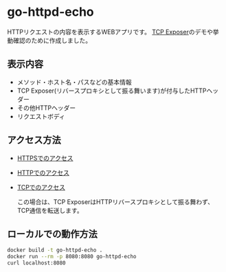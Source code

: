 # go-httpd-echo

HTTPリクエストの内容を表示するWEBアプリです。
[TCP Exposer](https://www.tcpexposer.com/)のデモや挙動確認のために作成しました。

## 表示内容

- メソッド・ホスト名・パスなどの基本情報
- TCP Exposer(リバースプロキシとして振る舞います)が付与したHTTPヘッダー
- その他HTTPヘッダー
- リクエストボディ


## アクセス方法

- [HTTPSでのアクセス](https://echo.tcpexposer.com/)

- [HTTPでのアクセス](http://echo.tcpexposer.com/)

- [TCPでのアクセス](http://tcpexposer.com:18080/)

    この場合は、TCP ExposerはHTTPリバースプロキシとして振る舞わず、TCP通信を転送します。

## ローカルでの動作方法

```bash
docker build -t go-httpd-echo .
docker run --rm -p 8080:8080 go-httpd-echo
curl localhost:8080
```
